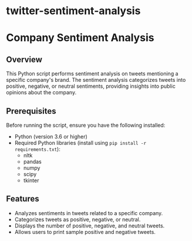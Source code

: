# twitter-sentiment-analysis
# Company Sentiment Analysis

## Overview

This Python script performs sentiment analysis on tweets mentioning a specific company's brand. The sentiment analysis categorizes tweets into positive, negative, or neutral sentiments, providing insights into public opinions about the company.

## Prerequisites

Before running the script, ensure you have the following installed:

- Python (version 3.6 or higher)
- Required Python libraries (install using `pip install -r requirements.txt`):
  - nltk
  - pandas
  - numpy
  - scipy
  - tkinter

## Features

- Analyzes sentiments in tweets related to a specific company.
- Categorizes tweets as positive, negative, or neutral.
- Displays the number of positive, negative, and neutral tweets.
- Allows users to print sample positive and negative tweets.
